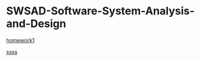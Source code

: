 # SWSAD-Software-System-Analysis-and-Design

[homework1](homework1)


[ssss](https://wcptbtptpbcptdtptp.github.io/SWSAD-Software-System-Analysis-and-Design/)



